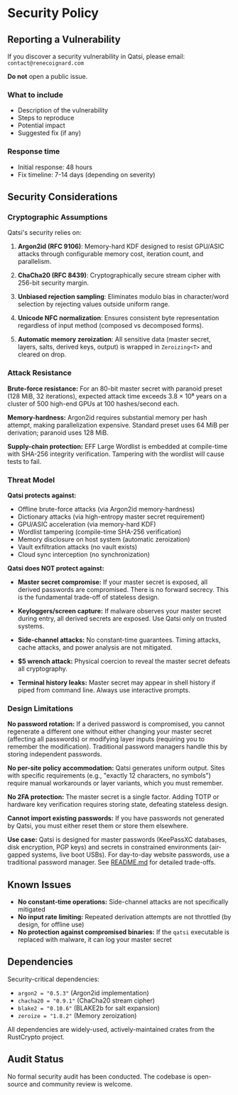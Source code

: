 # Security Policy

## Reporting a Vulnerability

If you discover a security vulnerability in Qatsi, please email: `contact@renecoignard.com`

**Do not** open a public issue.

### What to include

- Description of the vulnerability
- Steps to reproduce
- Potential impact
- Suggested fix (if any)

### Response time

- Initial response: 48 hours
- Fix timeline: 7-14 days (depending on severity)

## Security Considerations

### Cryptographic Assumptions

Qatsi's security relies on:

1. **Argon2id (RFC 9106)**: Memory-hard KDF designed to resist GPU/ASIC attacks through configurable memory cost, iteration count, and parallelism.

2. **ChaCha20 (RFC 8439)**: Cryptographically secure stream cipher with 256-bit security margin.

3. **Unbiased rejection sampling**: Eliminates modulo bias in character/word selection by rejecting values outside uniform range.

4. **Unicode NFC normalization**: Ensures consistent byte representation regardless of input method (composed vs decomposed forms).

5. **Automatic memory zeroization**: All sensitive data (master secret, layers, salts, derived keys, output) is wrapped in `Zeroizing<T>` and cleared on drop.

### Attack Resistance

**Brute-force resistance:** For an 80-bit master secret with paranoid preset (128 MiB, 32 iterations), expected attack time exceeds 3.8 × 10⁸ years on a cluster of 500 high-end GPUs at 100 hashes/second each.

**Memory-hardness:** Argon2id requires substantial memory per hash attempt, making parallelization expensive. Standard preset uses 64 MiB per derivation; paranoid uses 128 MiB.

**Supply-chain protection:** EFF Large Wordlist is embedded at compile-time with SHA-256 integrity verification. Tampering with the wordlist will cause tests to fail.

### Threat Model

**Qatsi protects against:**

- Offline brute-force attacks (via Argon2id memory-hardness)
- Dictionary attacks (via high-entropy master secret requirement)
- GPU/ASIC acceleration (via memory-hard KDF)
- Wordlist tampering (compile-time SHA-256 verification)
- Memory disclosure on host system (automatic zeroization)
- Vault exfiltration attacks (no vault exists)
- Cloud sync interception (no synchronization)

**Qatsi does NOT protect against:**

- **Master secret compromise:** If your master secret is exposed, all derived passwords are compromised. There is no forward secrecy. This is the fundamental trade-off of stateless design.

- **Keyloggers/screen capture:** If malware observes your master secret during entry, all derived secrets are exposed. Use Qatsi only on trusted systems.

- **Side-channel attacks:** No constant-time guarantees. Timing attacks, cache attacks, and power analysis are not mitigated.

- **$5 wrench attack:** Physical coercion to reveal the master secret defeats all cryptography.

- **Terminal history leaks:** Master secret may appear in shell history if piped from command line. Always use interactive prompts.

### Design Limitations

**No password rotation:** If a derived password is compromised, you cannot regenerate a different one without either changing your master secret (affecting all passwords) or modifying layer inputs (requiring you to remember the modification). Traditional password managers handle this by storing independent passwords.

**No per-site policy accommodation:** Qatsi generates uniform output. Sites with specific requirements (e.g., "exactly 12 characters, no symbols") require manual workarounds or layer variants, which you must remember.

**No 2FA protection:** The master secret is a single factor. Adding TOTP or hardware key verification requires storing state, defeating stateless design.

**Cannot import existing passwords:** If you have passwords not generated by Qatsi, you must either reset them or store them elsewhere.

**Use case:** Qatsi is designed for master passwords (KeePassXC databases, disk encryption, PGP keys) and secrets in constrained environments (air-gapped systems, live boot USBs). For day-to-day website passwords, use a traditional password manager. See [README.md](README.md#design-trade-offs) for detailed trade-offs.

## Known Issues

- **No constant-time operations:** Side-channel attacks are not specifically mitigated
- **No input rate limiting:** Repeated derivation attempts are not throttled (by design, for offline use)
- **No protection against compromised binaries:** If the `qatsi` executable is replaced with malware, it can log your master secret

## Dependencies

Security-critical dependencies:

- `argon2 = "0.5.3"` (Argon2id implementation)
- `chacha20 = "0.9.1"` (ChaCha20 stream cipher)
- `blake2 = "0.10.6"` (BLAKE2b for salt expansion)
- `zeroize = "1.8.2"` (Memory zeroization)

All dependencies are widely-used, actively-maintained crates from the RustCrypto project.

## Audit Status

No formal security audit has been conducted. The codebase is open-source and community review is welcome.